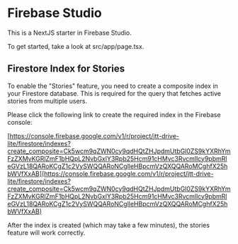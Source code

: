 # Firebase Studio

This is a NextJS starter in Firebase Studio.

To get started, take a look at src/app/page.tsx.

## Firestore Index for Stories

To enable the "Stories" feature, you need to create a composite index in your Firestore database. This is required for the query that fetches active stories from multiple users.

Please click the following link to create the required index in the Firebase console:

[https://console.firebase.google.com/v1/r/project/jtt-drive-lite/firestore/indexes?create_composite=Ck5wcm9qZWN0cy9qdHQtZHJpdmUtbGl0ZS9kYXRhYmFzZXMvKGRlZmF1bHQpL2NvbGxlY3Rpb25Hcm91cHMvc3Rvcmllcy9pbmRleGVzL18QARoKCgZ1c2VySWQQARoNCglleHBpcmVzQXQQARoMCghfX25hbWVfXxAB](https://console.firebase.google.com/v1/r/project/jtt-drive-lite/firestore/indexes?create_composite=Ck5wcm9qZWN0cy9qdHQtZHJpdmUtbGl0ZS9kYXRhYmFzZXMvKGRlZmF1bHQpL2NvbGxlY3Rpb25Hcm91cHMvc3Rvcmllcy9pbmRleGVzL18QARoKCgZ1c2VySWQQARoNCglleHBpcmVzQXQQARoMCghfX25hbWVfXxAB)

After the index is created (which may take a few minutes), the stories feature will work correctly.
